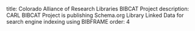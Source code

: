 title: Colorado Alliance of Research Libraries BIBCAT Project
description: CARL BIBCAT Project is publishing Schema.org Library Linked Data for search engine indexing using BIBFRAME
order: 4 
